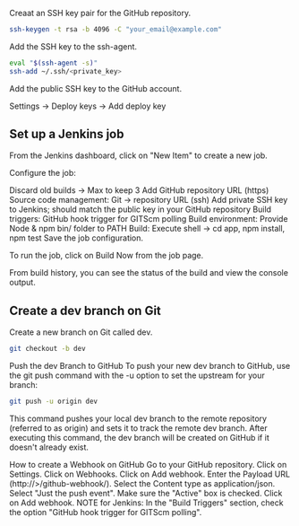 Creaat an SSH key pair for the GitHub repository. 
```bash
ssh-keygen -t rsa -b 4096 -C "your_email@example.com"
```

Add the SSH key to the ssh-agent. 
```bash
eval "$(ssh-agent -s)"
ssh-add ~/.ssh/<private_key>
```

Add the public SSH key to the GitHub account. 

Settings -> Deploy keys -> Add deploy key


## Set up a Jenkins job

From the Jenkins dashboard, click on "New Item" to create a new job.

Configure the job:

Discard old builds -> Max to keep 3
Add GitHub repository URL (https)
Source code management: Git -> repository URL (ssh)
Add private SSH key to Jenkins; should match the public key in your GitHub repository
Build triggers: GitHub hook trigger for GITScm polling
Build environment: Provide Node & npm bin/ folder to PATH
Build: Execute shell -> cd app, npm install, npm test
Save the job configuration.

To run the job, click on Build Now from the job page.

From build history, you can see the status of the build and view the console output.

## Create a dev branch on Git

Create a new branch on Git called dev.

```bash
git checkout -b dev
```

Push the dev Branch to GitHub
To push your new dev branch to GitHub, use the git push command with the -u option to set the upstream for your branch:

```bash
git push -u origin dev
```

This command pushes your local dev branch to the remote repository (referred to as origin) and sets it to track the remote dev branch. After executing this command, the dev branch will be created on GitHub if it doesn't already exist.

How to create a Webhook on GitHub
Go to your GitHub repository.
Click on Settings.
Click on Webhooks.
Click on Add webhook.
Enter the Payload URL (http://<url>>/github-webhook/).
Select the Content type as application/json.
Select "Just the push event". Make sure the "Active" box is checked.
Click on Add webhook.
NOTE for Jenkins: In the "Build Triggers" section, check the option "GitHub hook trigger for GITScm polling".